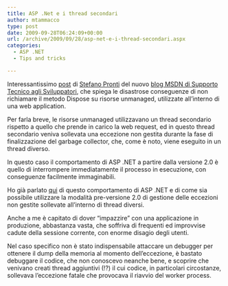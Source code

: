 ```yaml
---
title: ASP .Net e i thread secondari
author: mtammacco
type: post
date: 2009-09-28T06:24:09+00:00
url: /archive/2009/09/28/asp-net-e-i-thread-secondari.aspx
categories:
  - ASP .NET
  - Tips and tricks

---
```

Interessantissimo <a href="http://blogs.msdn.com/itasupport/archive/2009/09/27/sempre-chiamare-il-metodo-dispose.aspx" target="_blank" rel="noopener">post</a> di <a href="http://blogs.msdn.com/itasupport/archive/tags/Stefano+Pronti/default.aspx" target="_blank" rel="noopener">Stefano Pronti</a> del nuovo <a href="http://blogs.msdn.com/itasupport/" target="_blank" rel="noopener">blog MSDN di Supporto Tecnico agli Sviluppatori</a>, che spiega le disastrose conseguenze di non richiamare il metodo Dispose su risorse unmanaged, utilizzate all&#8217;interno di una web application.

Per farla breve, le risorse unmanaged utilizzavano un thread secondario rispetto a quello che prende in carico la web request, ed in questo thread secondario veniva sollevata una eccezione non gestita durante la fase di finalizzazione del garbage collector, che, come è noto, viene eseguito in un thread diverso.

In questo caso il comportamento di ASP .NET a partire dalla versione 2.0 è quello di interrompere immediatamente il processo in esecuzione, con conseguenze facilmente immaginabili.

Ho già parlato <a href="http://xplayn.org/cs/blogs/maurizio/archive/2008/01/10/311.aspx" target="_blank" rel="noopener">qui</a> di questo comportamento di ASP .NET e di come sia possibile utilizzare la modalità pre-versione 2.0 di gestione delle eccezioni non gestite sollevate all&#8217;interno di thread diversi.

Anche a me è capitato di dover &#8220;impazzire&#8221; con una applicazione in produzione, abbastanza vasta, che soffriva di frequenti ed improvvise cadute della sessione corrente, con enorme disagio degli utenti.

Nel caso specifico non è stato indispensabile attaccare un debugger per ottenere il dump della memoria al momento dell&#8217;eccezione, è bastato debuggare il codice, che non conoscevo neanche bene, e scoprire che venivano creati thread aggiuntivi (!?) il cui codice, in particolari circostanze, sollevava l&#8217;eccezione fatale che provocava il riavvio del worker process.